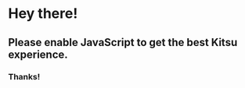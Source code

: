 Hey there!
==========

Please enable JavaScript to get the best Kitsu experience.
----------------------------------------------------------

### Thanks!
